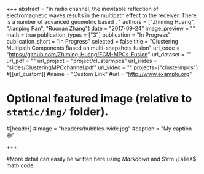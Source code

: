 +++
abstract = "In radio channel, the inevitable reflection of electromagnetic waves results in the multipath effect to the receiver. There is a number of advanced geometric based .  "
authors = ["Zhiming Huang", "Jianping Pan", "Ruonan Zhang"]
date = "2017-09-24"
image_preview = ""
math = true
publication_types = ["3"]
publication = "In Progress"
publication_short = "In Progress"
selected = false
title = "Clustering Multipath Components Based on multi-snapshots fusion"
url_code = "https://github.com/Zhiming-Huang/FCM-MPCs-Fusion"
url_dataset = ""
url_pdf = ""
url_project = "project/clustermpcs"
url_slides = "slides/ClusteringMPCchannel.pdf"
url_video = ""
projects=["clustermpcs"]
#[[url_custom]]
#name = "Custom Link"
#url = "http://www.example.org"

# Optional featured image (relative to `static/img/` folder).
#[header]
#image = "headers/bubbles-wide.jpg"
#caption = "My caption :smile:"

+++

#More detail can easily be written here using *Markdown* and $\rm \LaTeX$ math code.
